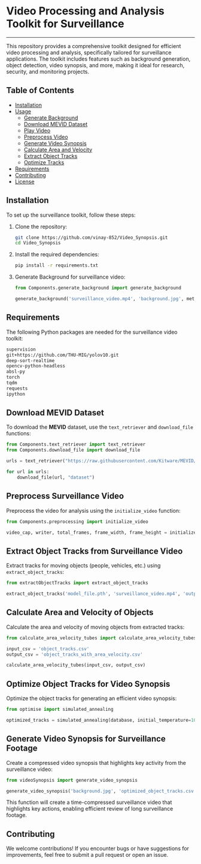 # Video Processing and Analysis Toolkit for Surveillance
---
This repository provides a comprehensive toolkit designed for efficient video processing and analysis, specifically tailored for surveillance applications. The toolkit includes features such as background generation, object detection, video synopsis, and more, making it ideal for research, security, and monitoring projects.

## Table of Contents

- [Installation](#installation)
- [Usage](#usage)
  - [Generate Background](#generate-background)
  - [Download MEVID Dataset](#download-mevid-dataset)
  - [Play Video](#play-video)
  - [Preprocess Video](#preprocess-video)
  - [Generate Video Synopsis](#generate-video-synopsis)
  - [Calculate Area and Velocity](#calculate-area-and-velocity)
  - [Extract Object Tracks](#extract-object-tracks)
  - [Optimize Tracks](#optimize-tracks)
- [Requirements](#requirements)
- [Contributing](#contributing)
- [License](#license)

## Installation

To set up the surveillance toolkit, follow these steps:

1. Clone the repository:
   ```bash
   git clone https://github.com/vinay-852/Video_Synopsis.git
   cd Video_Synopsis
   ```

2. Install the required dependencies:
   ```bash
   pip install -r requirements.txt
   ```

3. Generate Background for surveillance video:
   ```python
   from Components.generate_background import generate_background

   generate_background('surveillance_video.mp4', 'background.jpg', method='median', num_frames=30)
   ```

## Requirements

The following Python packages are needed for the surveillance video toolkit:

```markdown
supervision
git+https://github.com/THU-MIG/yolov10.git
deep-sort-realtime
opencv-python-headless
absl-py
torch
tqdm
requests
ipython
```

## Download MEVID Dataset

To download the **MEVID** dataset, use the `text_retriever` and `download_file` functions:

```python
from Components.text_retriever import text_retriever
from Components.download_file import download_file

urls = text_retriever("https://raw.githubusercontent.com/Kitware/MEVID/refs/heads/main/mevid-v1-video-URLS.txt")

for url in urls:
    download_file(url, "dataset")
```

## Preprocess Surveillance Video

Preprocess the video for analysis using the `initialize_video` function:

```python
from Components.preprocessing import initialize_video

video_cap, writer, total_frames, frame_width, frame_height = initialize_video('surveillance_video.mp4', 'output_video.mp4')
```

## Extract Object Tracks from Surveillance Video

Extract tracks for moving objects (people, vehicles, etc.) using `extract_object_tracks`:

```python
from extractObjectTracks import extract_object_tracks

extract_object_tracks('model_file.pth', 'surveillance_video.mp4', 'output_tracks.csv', conf_threshold=0.5, threshold=0.3)
```

## Calculate Area and Velocity of Objects

Calculate the area and velocity of moving objects from extracted tracks:

```python
from calculate_area_velocity_tubes import calculate_area_velocity_tubes

input_csv = 'object_tracks.csv'
output_csv = 'object_tracks_with_area_velocity.csv'

calculate_area_velocity_tubes(input_csv, output_csv)
```

## Optimize Object Tracks for Video Synopsis

Optimize the object tracks for generating an efficient video synopsis:

```python
from optimise import simulated_annealing

optimized_tracks = simulated_annealing(database, initial_temperature=1000, cooling_rate=0.995, mutation_rate=0.1, max_generations=100)
```

## Generate Video Synopsis for Surveillance Footage

Create a compressed video synopsis that highlights key activity from the surveillance video:

```python
from videoSynopsis import generate_video_synopsis

generate_video_synopsis('background.jpg', 'optimized_object_tracks.csv', 'crops_dir', 'synopsis_frames', video_output='synopsis_video.mp4', fps=30, max_objects_per_frame=4)
```

This function will create a time-compressed surveillance video that highlights key actions, enabling efficient review of long surveillance footage.

## Contributing

We welcome contributions! If you encounter bugs or have suggestions for improvements, feel free to submit a pull request or open an issue.
